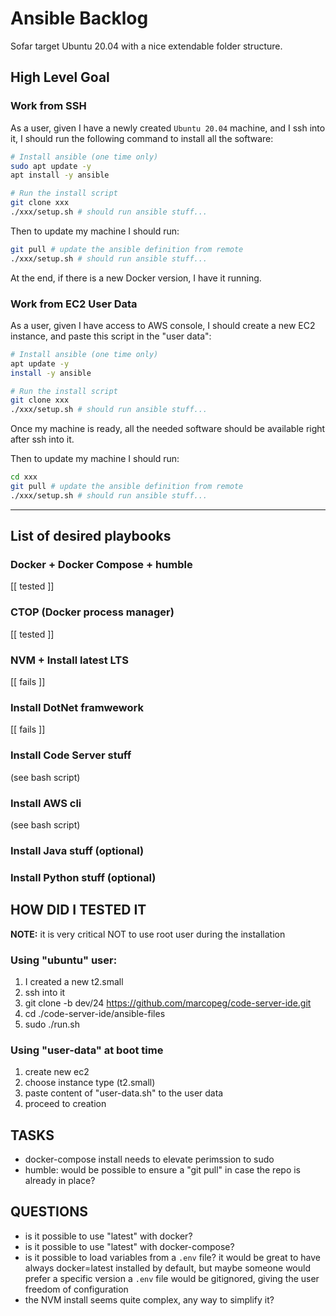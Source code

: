 # Ansible Backlog

Sofar target Ubuntu 20.04 with a nice extendable folder structure.

## High Level Goal

### Work from SSH

As a user,
given I have a newly created `Ubuntu 20.04` machine,
and I ssh into it,
I should run the following command to install all the software:

```bash
# Install ansible (one time only)
sudo apt update -y
apt install -y ansible

# Run the install script
git clone xxx 
./xxx/setup.sh # should run ansible stuff...
```

Then to update my machine I should run:

```bash
git pull # update the ansible definition from remote
./xxx/setup.sh # should run ansible stuff...
```

At the end, if there is a new Docker version, I have it running.

### Work from EC2 User Data

As a user,
given I have access to AWS console,
I should create a new EC2 instance,
and paste this script in the "user data":

```bash
# Install ansible (one time only)
apt update -y
install -y ansible

# Run the install script
git clone xxx 
./xxx/setup.sh # should run ansible stuff...
```

Once my machine is ready, all the needed software should be available right after ssh into it.

Then to update my machine I should run:

```bash
cd xxx
git pull # update the ansible definition from remote
./xxx/setup.sh # should run ansible stuff...
```

---

## List of desired playbooks

### Docker + Docker Compose + humble

[[ tested ]]

### CTOP (Docker process manager)

[[ tested ]]

### NVM + Install latest LTS

[[ fails ]]

### Install DotNet framwework

[[ fails ]]

### Install Code Server stuff

(see bash script)

### Install AWS cli

(see bash script)

### Install Java stuff (optional)

### Install Python stuff (optional)

## HOW DID I TESTED IT

**NOTE:** it is very critical NOT to use root user during the installation

### Using "ubuntu" user:

1. I created a new t2.small
2. ssh into it
3. git clone -b dev/24 https://github.com/marcopeg/code-server-ide.git
4. cd ./code-server-ide/ansible-files
5. sudo ./run.sh

### Using "user-data" at boot time

1. create new ec2
2. choose instance type (t2.small)
3. paste content of "user-data.sh" to the user data
4. proceed to creation

## TASKS

- docker-compose install needs to elevate perimssion to sudo
- humble: would be possible to ensure a "git pull" in case the repo is already in place?

## QUESTIONS

- is it possible to use "latest" with docker?
- is it possible to use "latest" with docker-compose?
- is it possible to load variables from a `.env` file?
  it would be great to have always docker=latest installed by default, 
  but maybe someone would prefer a specific version
  a `.env` file would be gitignored, giving the user freedom of configuration
- the NVM install seems quite complex, any way to simplify it?
  